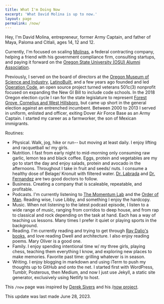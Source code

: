 ```yaml
---
title: What I'm Doing Now
excerpt: 'What David Molina is up to now.'
layout: page
permalink: /now/
---
```


Hey, I'm David Molina, entrepreneur, former Army Captain, and father of Maya, Paloma and Citlali, ages 14, 12 and 12.

Currently, I'm focused on scaling  [Molinas](https://www.molinas.co), a federal contracting company, helping a friend with his government compliance firm, consulting startups, and paying it forward on the [Oregon State University (OSU) Alumni Association](https://fororegonstate.org/).

Previously, I served on the board of directors at the [Oregon Museum of Science and Industry](https://omsi.edu/), [LatinoBuilt](https://latinobuilt.org/), and a few years ago founded and led [Operation Code](https://www.operationcode.org), an open source project turned veterans 501c(3) nonprofit focused on expanding the New GI Bill to include code schools. In the 2018 Oregon election cycle I ran for the state legislature to represent [Forest Grove, Cornelius and West Hillsboro](https://www.molinafororegon.com/), but came up short in the general election against an entrenched incumbent. Between 2000 to 2013 I served in uniform, enlisted and officer, exiting Dover Air Force Base as an Army Captain. I started my career as a farmworker, the son of Mexican immigrants.

Routines:
- Physical. Walk, jog, hike or run-- but moving at least daily. I enjoy lifting and racquetball w/ my girls.
- Nutrition. I fast from early night to mid-morning only consuming raw garlic, lemon tea and black coffee. Eggs, protein and vegetables are my go to start the day and enjoy salads, protein and avocado in the afternoons. Throughout I take in fruit and seeds/ nuts. I consume a healthy dose of Belage/ Kronuit with filtered water. [Dr. Labrada](https://www.facebook.com/DiabetesDrLabradanutr/) and [Dr. Fernandez](https://www.facebook.com/Dr.EduardoFernandez) are two good doctors to follow.
- Business. Creating a company that is scaleable, repeatable, and profitable.
- Podcasts. I'm currently listening to [The Momentum Lab](https://www.charfen.com/podcast/) and the [Order of Man](https://www.orderofman.com/). Reading wise, I use Libby, and something I enjoy the hardcopy.
- Music. When not listening to the latest podcast episode, I listen to a wide range of music, ranging from corridos to deep house, and from rap to classical and rock depending on the task at hand. Each has a way of teaching us lessons. Many times I prefer it quiet or playing sports in the background.
- Reading. I'm currently reading and trying to get through [Ray Dalio's books](https://www.principles.com/), and love reading Dwell and architecture. I also enjoy reading poems. Mary Oliver is a good one.
- Family. I enjoy spending intentional time w/ my three girls, playing chess, teaching them everything I know, and exploring new places to make memories. Favorite past time: grilling whatever is in season.
- Writing. I enjoy blogging in markdown and using iTerm to push my thoughts up to GitHub and onto the net. I started first with WordPress, Tumblr, Posterous, then Medium, and now I just use Jekyll, a static site generator, exclusively using Netlify to host.

This `/now` page was inspired by [Derek Sivers](https://sivers.org/) and his /[now project](https://sivers.org/nowff).

This update was last made June 28, 2023.
